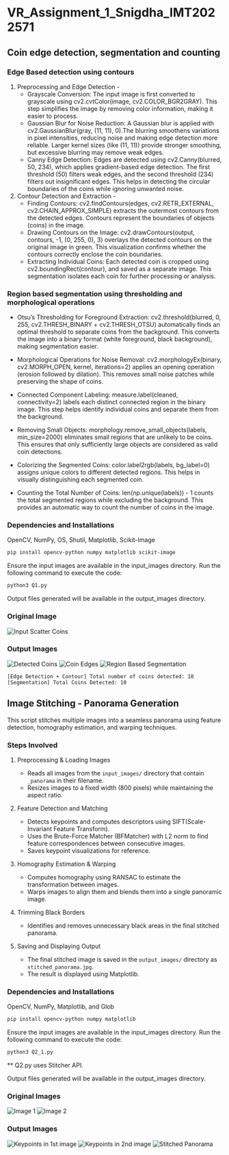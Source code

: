 # VR_Assignment_1_Snigdha_IMT2022571

## Coin edge detection, segmentation and counting

### Edge Based detection using contours

1. Preprocessing and Edge Detection - 
    - Grayscale Conversion: The input image is first converted to grayscale using cv2.cvtColor(image, cv2.COLOR_BGR2GRAY). This step simplifies the image by removing color information, making it easier to process.
    - Gaussian Blur for Noise Reduction: A Gaussian blur is applied with cv2.GaussianBlur(gray, (11, 11), 0).The blurring smoothens variations in pixel intensities, reducing noise and making edge detection more reliable. Larger kernel sizes (like (11, 11)) provide stronger smoothing, but excessive blurring may remove weak edges.
    - Canny Edge Detection: Edges are detected using cv2.Canny(blurred, 50, 234), which applies gradient-based edge detection. The first threshold (50) filters weak edges, and the second threshold (234) filters out insignificant edges. This helps in detecting the circular boundaries of the coins while ignoring unwanted noise.
2. Contour Detection and Extraction - 
    - Finding Contours: cv2.findContours(edges, cv2.RETR_EXTERNAL, cv2.CHAIN_APPROX_SIMPLE) extracts the outermost contours from the detected edges. Contours represent the boundaries of objects (coins) in the image.
    - Drawing Contours on the Image: cv2.drawContours(output, contours, -1, (0, 255, 0), 3) overlays the detected contours on the original image in green. This visualization confirms whether the contours correctly enclose the coin boundaries.
    - Extracting Individual Coins: Each detected coin is cropped using cv2.boundingRect(contour), and saved as a separate image. This segmentation isolates each coin for further processing or analysis.

### Region based segmentation using thresholding and morphological operations

- Otsu’s Thresholding for Foreground Extraction: cv2.threshold(blurred, 0, 255, cv2.THRESH_BINARY + cv2.THRESH_OTSU) automatically finds an optimal threshold to separate coins from the background. This converts the image into a binary format (white foreground, black background), making segmentation easier.

- Morphological Operations for Noise Removal: cv2.morphologyEx(binary, cv2.MORPH_OPEN, kernel, iterations=2) applies an opening operation (erosion followed by dilation). This removes small noise patches while preserving the shape of coins.

- Connected Component Labeling: measure.label(cleaned, connectivity=2) labels each distinct connected region in the binary image. This step helps identify individual coins and separate them from the background.

- Removing Small Objects: morphology.remove_small_objects(labels, min_size=2000) eliminates small regions that are unlikely to be coins. This ensures that only sufficiently large objects are considered as valid coin detections.

- Colorizing the Segmented Coins: color.label2rgb(labels, bg_label=0) assigns unique colors to different detected regions. This helps in visually distinguishing each segmented coin.

- Counting the Total Number of Coins: len(np.unique(labels)) - 1 counts the total segmented regions while excluding the background. This provides an automatic way to count the number of coins in the image.

### Dependencies and Installations

OpenCV, NumPy, OS, Shutil, Matplotlib, Scikit-Image

```bash
pip install opencv-python numpy matplotlib scikit-image
```
Ensure the input images are available in the input_images directory. Run the following command to execute the code:

```bash
python3 Q1.py
```

Output files generated will be available in the output_images directory.

### Original Image
![Input Scatter Coins](input_images/scatter.jpg)

### Output Images
![Detected Coins](output_images/detected_coins.jpg)
![Coin Edges](output_images/edges.jpg)
![Region Based Segmentation](output_images/region_based_segmentation.jpg)

```
[Edge Detection + Contour] Total number of coins detected: 10
[Segmentation] Total Coins Detected: 10
```

## Image Stitching - Panorama Generation

This script stitches multiple images into a seamless panorama using feature detection, homography estimation, and warping techniques.

### Steps Involved

1. Preprocessing & Loading Images
    - Reads all images from the `input_images/` directory that contain `_panorama` in their filename.
    - Resizes images to a fixed width (800 pixels) while maintaining the aspect ratio.

2. Feature Detection and Matching
    - Detects keypoints and computes descriptors using SIFT(Scale-Invariant Feature Transform).
    - Uses the Brute-Force Matcher (BFMatcher) with L2 norm to find feature correspondences between consecutive images.
    - Saves keypoint visualizations for reference.

3. Homography Estimation & Warping
    - Computes homography using RANSAC to estimate the transformation between images.
    - Warps images to align them and blends them into a single panoramic image.

4. Trimming Black Borders
    - Identifies and removes unnecessary black areas in the final stitched panorama.

5. Saving and Displaying Output
    - The final stitched image is saved in the `output_images/` directory as `stitched_panorama.jpg`.
    - The result is displayed using Matplotlib.

### Dependencies and Installations

OpenCV, NumPy, Matplotlib, and Glob

```bash
pip install opencv-python numpy matplotlib
```

Ensure the input images are available in the input_images directory. Run the following command to execute the code:

```bash
python3 Q2_1.py
```

** Q2.py uses Stitcher API.

Output files generated will be available in the output_images directory.

### Original Images
![Image 1](input_images/A_panorama.jpg)
![Image 2](input_images/B_panorama.jpg)

### Output Images
![Keypoints in 1st image](output_images/1_keypoints.jpg)
![Keypoints in 2nd image](output_images/2_keypoints.jpg)
![Stitched Panorama](output_images/stitched_panorama.jpg)
